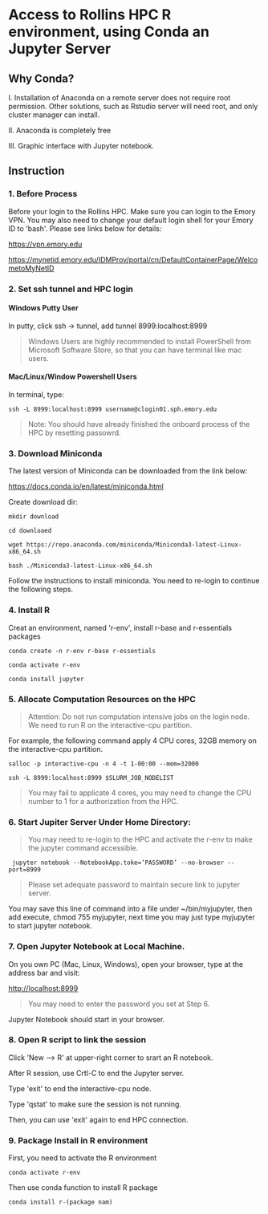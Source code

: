 ﻿# Access to Rollins HPC R environment, using Conda an Jupyter Server 

## Why Conda?

I. Installation of Anaconda on a remote server does not require root permission. Other solutions, such as Rstudio server will need root, and only cluster manager can install.

II. Anaconda is completely free

III. Graphic interface with Jupyter notebook.

## Instruction
### 1. Before Process
Before your login to the Rollins HPC. Make sure you can login to the Emory VPN. You may also need to change your default login shell for your Emory ID to 'bash'. Please see links below for details:

https://vpn.emory.edu

https://mynetid.emory.edu/IDMProv/portal/cn/DefaultContainerPage/WelcometoMyNetID

### 2. Set ssh tunnel and HPC login
#### Windows Putty User

In putty, click ssh -> tunnel, add tunnel 8999:localhost:8999

>Windows Users are highly recommended to install PowerShell from Microsoft Software Store, so that you can have terminal like mac users.
#### Mac/Linux/Window Powershell Users
In terminal, type:

`ssh -L 8999:localhost:8999 username@clogin01.sph.emory.edu`

>Note: You should have already finished the onboard process of the HPC by resetting passowrd.

### 3. Download Miniconda

The latest version of Miniconda can be downloaded from the link below:

https://docs.conda.io/en/latest/miniconda.html

Create download dir:

`mkdir download`

`cd downloaed`

`wget https://repo.anaconda.com/miniconda/Miniconda3-latest-Linux-x86_64.sh`

`bash ./Miniconda3-latest-Linux-x86_64.sh`

Follow the instructions to install miniconda. You need to re-login to continue the following steps.

### 4. Install R

Creat an environment, named 'r-env', install r-base and r-essentials packages

`conda create -n r-env r-base r-essentials`

`conda activate r-env`

`conda install jupyter`

### 5. Allocate Computation Resources on the HPC

> Attention: Do not run computation intensive jobs on the login node. We need to run R on the interactive-cpu partition.

For example, the following command apply 4 CPU cores, 32GB memory on the interactive-cpu partition.

`salloc -p interactive-cpu -n 4 -t 1-00:00 --mem=32000`

`ssh -L 8999:localhost:8999 $SLURM_JOB_NODELIST`

> You may fail to applicate 4 cores, you may need to change the CPU number to 1 for a authorization from the HPC.

### 6. Start Jupiter Server Under Home Directory:
> You may need to re-login to the HPC and activate the r-env to make the jupyter command accessible.

` jupyter notebook --NotebookApp.toke=‘PASSWORD’ --no-browser --port=8999`

>Please set adequate password to maintain secure link to jupyter server.

You may save this line of command into a file under ~/bin/myjupyter, then add execute, chmod 755 myjupyter, next time you may just type myjupyter to start jupyter notebook.

### 7. Open Jupyter Notebook at Local Machine.
On you own PC (Mac, Linux, Windows), open your browser, type at the address bar and visit:

[http://localhost:8999](http://localhost:8999/)

> You may need to enter the password you set at Step 6.

Jupyter Notebook should start in your browser.

### 8. Open R script to link the session
Click 'New --> R' at upper-right corner to srart an R notebook.

After R session, use Crtl-C to end the Jupyter server.

Type 'exit' to end the interactive-cpu node.

Type 'qstat' to make sure the session is not running.

Then, you can use 'exit' again to end HPC connection.

### 9. Package Install in R environment
First, you need to activate the R environment

`conda activate r-env`

Then use conda function to install R package

`conda install r-(package nam)`

